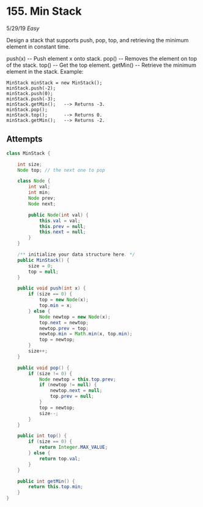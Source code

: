 # 155. Min Stack
5/29/19
*Easy*

Design a stack that supports push, pop, top, and retrieving the minimum element in constant time.

push(x) -- Push element x onto stack.
pop() -- Removes the element on top of the stack.
top() -- Get the top element.
getMin() -- Retrieve the minimum element in the stack.
Example:
```
MinStack minStack = new MinStack();
minStack.push(-2);
minStack.push(0);
minStack.push(-3);
minStack.getMin();   --> Returns -3.
minStack.pop();
minStack.top();      --> Returns 0.
minStack.getMin();   --> Returns -2.
```

## Attempts
```Java
class MinStack {

    int size;
    Node top; // the next one to pop

    class Node {
        int val;
        int min;
        Node prev;
        Node next;

        public Node(int val) {
            this.val = val;
            this.prev = null;
            this.next = null;
        }
    }

    /** initialize your data structure here. */
    public MinStack() {
        size = 0;
        top = null;
    }

    public void push(int x) {
        if (size == 0) {
            top = new Node(x);
            top.min = x;
        } else {
            Node newtop = new Node(x);
            top.next = newtop;
            newtop.prev = top;
            newtop.min = Math.min(x, top.min);
            top = newtop;
        }
        size++;
    }

    public void pop() {
        if (size != 0) {
            Node newtop = this.top.prev;
            if (newtop != null) {
                newtop.next = null;
                top.prev = null;
            }
            top = newtop;
            size--;
        }
    }

    public int top() {
        if (size == 0) {
            return Integer.MAX_VALUE;
        } else {
            return top.val;
        }
    }

    public int getMin() {
        return this.top.min;
    }
}
```
